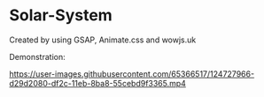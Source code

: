 # Solar-System

Created by using GSAP, Animate.css and wowjs.uk

Demonstration: 

https://user-images.githubusercontent.com/65366517/124727966-d29d2080-df2c-11eb-8ba8-55cebd9f3365.mp4

